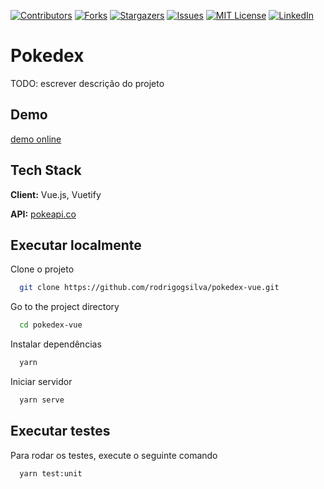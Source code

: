 [![Contributors][contributors-shield]][contributors-url]
[![Forks][forks-shield]][forks-url]
[![Stargazers][stars-shield]][stars-url]
[![Issues][issues-shield]][issues-url]
[![MIT License][license-shield]][license-url]
[![LinkedIn][linkedin-shield]][linkedin-url]

# Pokedex

TODO: escrever descrição do projeto

## Demo

[demo online][demo-url]

## Tech Stack

**Client:** Vue.js, Vuetify

**API:** [pokeapi.co](https://pokeapi.co)

## Executar localmente

Clone o projeto

```bash
  git clone https://github.com/rodrigogsilva/pokedex-vue.git
```

Go to the project directory

```bash
  cd pokedex-vue
```

Instalar dependências

```bash
  yarn
```

Iniciar servidor

```bash
  yarn serve
```

## Executar testes

Para rodar os testes, execute o seguinte comando

```bash
  yarn test:unit
```

[contributors-shield]: https://img.shields.io/github/contributors/rodrigogsilva/pokedex-vue.svg?style=for-the-badge
[contributors-url]: https://github.com/rodrigogsilva/pokedex-vue/graphs/contributors
[forks-shield]: https://img.shields.io/github/forks/rodrigogsilva/pokedex-vue.svg?style=for-the-badge
[forks-url]: https://github.com/rodrigogsilva/pokedex-vue/network/members
[stars-shield]: https://img.shields.io/github/stars/rodrigogsilva/pokedex-vue.svg?style=for-the-badge
[stars-url]: https://github.com/rodrigogsilva/pokedex-vue/stargazers
[issues-shield]: https://img.shields.io/github/issues/rodrigogsilva/pokedex-vue.svg?style=for-the-badge
[issues-url]: https://github.com/rodrigogsilva/pokedex-vue/issues
[license-shield]: https://img.shields.io/github/license/rodrigogsilva/pokedex-vue.svg?style=for-the-badge
[license-url]: https://github.com/rodrigogsilva/pokedex-vue/blob/main/LICENSE
[linkedin-shield]: https://img.shields.io/badge/-LinkedIn-black.svg?style=for-the-badge&logo=linkedin&colorB=555
[linkedin-url]: https://linkedin.com/in/rodrigogoncalvess
[demo-url]: https://github.com/rodrigogsilva/pokedex-vue

